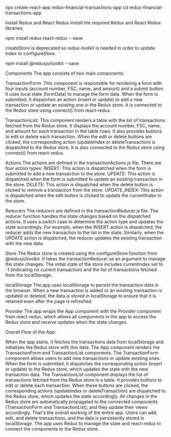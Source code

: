 npx create-react-app redux-financial-transactions-app
cd redux-financial-transactions-app

Install Redux and React Redux
Install the required Redux and React Redux libraries:

npm install redux react-redux --save

createStore is deprecated so redux-toolkit is needed in order to update index
to configureStore.

npm install @reduxjs/toolkit --save








Components
The app consists of two main components:

TransactionForm: This component is responsible for rendering a form with four inputs (account number, FSC, name, and amount) and a submit button. It uses local state (formData) to manage the form data. When the form is submitted, it dispatches an action (insert or update) to add a new transaction or update an existing one in the Redux store. It is connected to the Redux store using connect() from react-redux.

TransactionList: This component renders a table with the list of transactions fetched from the Redux store. It displays the account number, FSC, name, and amount for each transaction in the table rows. It also provides buttons to edit or delete each transaction. When the edit or delete buttons are clicked, the corresponding action (updateIndex or deleteTransaction) is dispatched to the Redux store. It is also connected to the Redux store using connect() from react-redux.

Actions
The actions are defined in the transactionActions.js file. There are four action types:
INSERT: This action is dispatched when the form is submitted to add a new transaction to the store.
UPDATE: This action is dispatched when the form is submitted to update an existing transaction in the store.
DELETE: This action is dispatched when the delete button is clicked to remove a transaction from the store.
UPDATE_INDEX: This action is dispatched when the edit button is clicked to update the currentIndex in the store.

Reducers
The reducers are defined in the transactionReducer.js file. The reducer function handles the state changes based on the dispatched actions. It uses a switch case to determine the action type and updates the state accordingly. For example, when the INSERT action is dispatched, the reducer adds the new transaction to the list in the state. Similarly, when the UPDATE action is dispatched, the reducer updates the existing transaction with the new data.

Store
The Redux store is created using the configureStore function from @reduxjs/toolkit. It takes the transactionReducer as an argument to manage the state changes. The initial state of the store includes currentIndex set to -1 (indicating no current transaction) and the list of transactions fetched from the localStorage.

localStorage
The app uses localStorage to persist the transaction data in the browser. When a new transaction is added or an existing transaction is updated or deleted, the data is stored in localStorage to ensure that it is retained even after the page is refreshed.

Provider
The app wraps the App component with the Provider component from react-redux, which allows all components in the app to access the Redux store and receive updates when the state changes.

Overall Flow of the App:

When the app starts, it fetches the transactions data from localStorage and initializes the Redux store with this data.
The App component renders the TransactionForm and TransactionList components.
The TransactionForm component allows users to add new transactions or update existing ones. When the form is submitted, it dispatches the corresponding action (insert or update) to the Redux store, which updates the state with the new transaction data.
The TransactionList component displays the list of transactions fetched from the Redux store in a table. It provides buttons to edit or delete each transaction. When these buttons are clicked, the corresponding actions (updateIndex or deleteTransaction) are dispatched to the Redux store, which updates the state accordingly.
All changes in the Redux store are automatically propagated to the connected components (TransactionForm and TransactionList), and they update their views accordingly.
That's the overall working of the entire app. Users can add, edit, and delete transactions, and the data is persistently stored in localStorage. The app uses Redux to manage the state and react-redux to connect the components to the Redux store.

